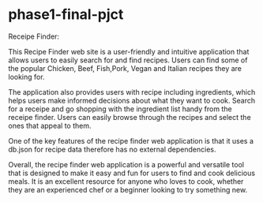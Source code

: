 # phase1-final-pjct

Receipe Finder:

This Recipe Finder web site is a user-friendly and intuitive application that allows users to easily search for and find recipes. Users can find some of the popular Chicken, Beef, Fish,Pork, Vegan and Italian recipes they are looking for.

The application also provides users with recipe including ingredients, which helps users make informed decisions about what they want to cook. 
Search for a receipe and go shopping with the ingredient list handy from the receipe finder.
Users can easily browse through the recipes and select the ones that appeal to them.

One of the key features of the recipe finder web application is that it uses a db.json for  recipe data therefore has no external dependencies.

Overall, the recipe finder web application is a powerful and versatile tool that is designed to make it easy and fun for users to find and cook delicious meals. It is an excellent resource for anyone who loves to cook, whether they are an experienced chef or a beginner looking to try something new.

